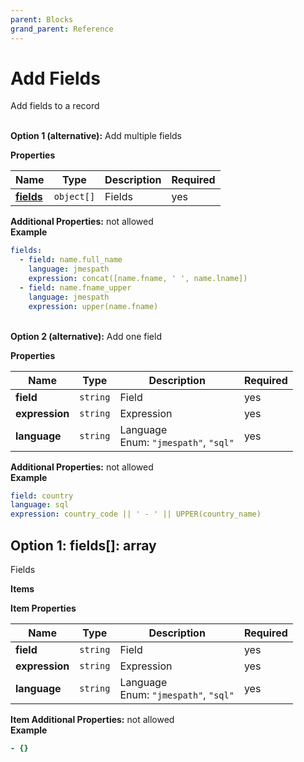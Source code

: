 ```yaml
---
parent: Blocks
grand_parent: Reference
---
```


# Add Fields

Add fields to a record


   
**Option 1 (alternative):** 
Add multiple fields


**Properties**

|Name|Type|Description|Required|
|----|----|-----------|--------|
|[**fields**](#option1fields)|`object[]`|Fields<br/>|yes|

**Additional Properties:** not allowed  
**Example**

```yaml
fields:
  - field: name.full_name
    language: jmespath
    expression: concat([name.fname, ' ', name.lname])
  - field: name.fname_upper
    language: jmespath
    expression: upper(name.fname)

```


   
**Option 2 (alternative):** 
Add one field


**Properties**

|Name|Type|Description|Required|
|----|----|-----------|--------|
|**field**|`string`|Field<br/>|yes|
|**expression**|`string`|Expression<br/>|yes|
|**language**|`string`|Language<br/>Enum: `"jmespath"`, `"sql"`<br/>|yes|

**Additional Properties:** not allowed  
**Example**

```yaml
field: country
language: sql
expression: country_code || ' - ' || UPPER(country_name)

```


<a name="option1fields"></a>
## Option 1: fields\[\]: array

Fields


**Items**

**Item Properties**

|Name|Type|Description|Required|
|----|----|-----------|--------|
|**field**|`string`|Field<br/>|yes|
|**expression**|`string`|Expression<br/>|yes|
|**language**|`string`|Language<br/>Enum: `"jmespath"`, `"sql"`<br/>|yes|

**Item Additional Properties:** not allowed  
**Example**

```yaml
- {}

```


